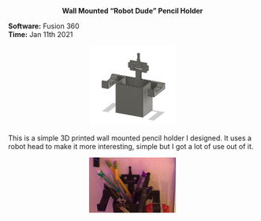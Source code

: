 <div align="center">
 <b>Wall Mounted “Robot Dude” Pencil Holder</b>
</div>

**Software:** Fusion 360   
**Time:** Jan 11th 2021

<p align="center">
 <img src="https://github.com/RohauerRobotics/project_timeline/blob/main/robot_dude_tool_holders/pencil_holder/Fusion%20CAD%20Image.JPG" align="centre" width="35%" height="35%">
</p>

This is a simple 3D printed wall mounted pencil holder I designed. It uses a robot head to make it more interesting, simple but I got a lot of use out of it.

<p align="center">
 <img src="https://github.com/RohauerRobotics/project_timeline/blob/main/robot_dude_tool_holders/pencil_holder/Real%20Image%202021.jpg" align="centre" width="35%" height="35%">
</p>
